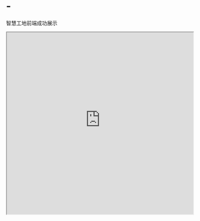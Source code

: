 # -
智慧工地前端成功展示

<iframe height=498 width=510 src="https://sf-test1.oss-cn-hangzhou.aliyuncs.com/videos/%E6%99%BA%E6%85%A7%E5%B7%A5%E5%9C%B0.mp4">
